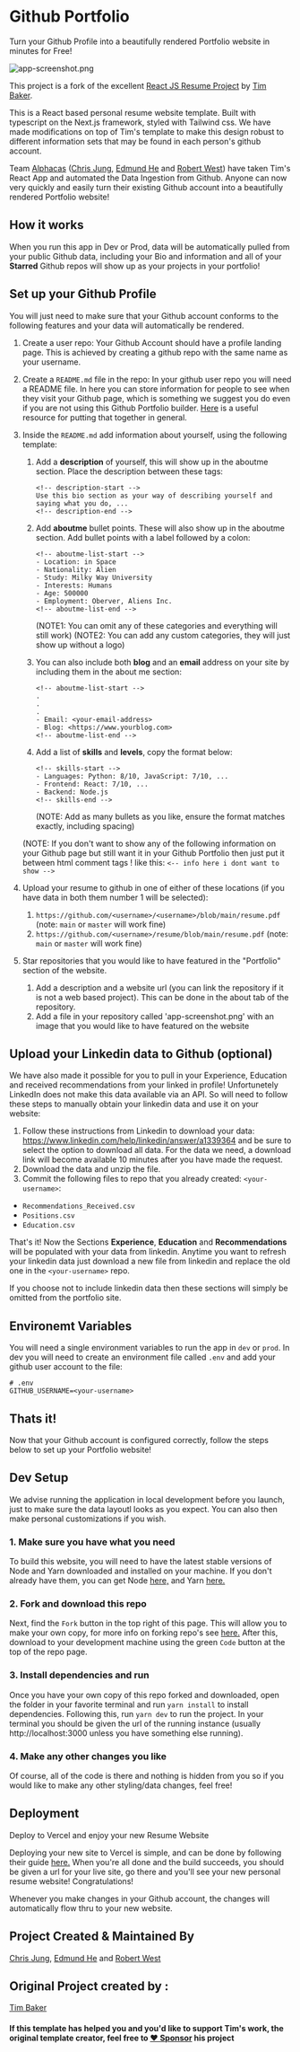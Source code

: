 # Github Portfolio

Turn your Github Profile into a beautifully rendered Portfolio website in minutes for Free!

![app-screenshot.png](app-screenshot.png)

This project is a fork of the excellent [React JS Resume Project](https://github.com/tbakerx/react-resume-template) by [Tim Baker](https://github.com/tbakerx).

This is a React based personal resume website template. Built with typescript on the Next.js framework, styled with Tailwind css. We have made modifications on top of Tim's template to make this design robust to different information sets that may be found in each person's github account.

Team [Alphacas](https://github.com/alphacas) ([Chris Jung](https://github.com/cjung14), [Edmund He](https://github.com/EddieFahrenheit) and [Robert West](https://github.com/robertdavidwest)) have taken Tim's React App and automated the Data Ingestion from Github. Anyone can now very quickly and easily turn their existing Github account into a beautifully rendered Portfolio website!

## How it works

When you run this app in Dev or Prod, data will be automatically pulled from your public Github data, including your Bio and information and all of your **Starred** Github repos will show up as your projects in your portfolio!

## Set up your Github Profile

You will just need to make sure that your Github account conforms to the following features and your data will automatically be rendered.

1. Create a user repo: Your Github Account should have a profile landing page. This is achieved by creating a github repo with the same name as your username.
2. Create a `README.md` file in the repo: In your github user repo you will need a README file. In here you can store information for people to see when they visit your Github page, which is something we suggest you do even if you are not using this Github Portfolio builder. [Here](https://dev.to/puenehfaith/how-to-beautifully-organize-your-github-profile-dha?ck_subscriber_id=1030950679&utm_source=convertkit&utm_medium=email&utm_campaign=Diversify+Tech+%23221%20-%209810757) is a useful resource for putting that together in general.
3. Inside the `README.md` add information about yourself, using the following template:

   1. Add a **description** of yourself, this will show up in the aboutme section. Place the description between these tags:

      ```
      <!-- description-start -->
      Use this bio section as your way of describing yourself and saying what you do, ...
      <!-- description-end -->
      ```

   2. Add **aboutme** bullet points. These will also show up in the aboutme section. Add bullet points with a label followed by a colon:

      ```
      <!-- aboutme-list-start -->
      - Location: in Space
      - Nationality: Alien
      - Study: Milky Way University
      - Interests: Humans
      - Age: 500000
      - Employment: Oberver, Aliens Inc.
      <!-- aboutme-list-end -->
      ```

      (NOTE1: You can omit any of these categories and everything will still work)
      (NOTE2: You can add any custom categories, they will just show up without a logo)

   3. You can also include both **blog** and an **email** address on your site by including them in the about me section:

      ```
      <!-- aboutme-list-start -->
      .
      .
      .
      - Email: <your-email-address>
      - Blog: <https://www.yourblog.com>
      <!-- aboutme-list-end -->
      ```

   4. Add a list of **skills** and **levels**, copy the format below:

      ```
      <!-- skills-start -->
      - Languages: Python: 8/10, JavaScript: 7/10, ...
      - Frontend: React: 7/10, ...
      - Backend: Node.js
      <!-- skills-end -->
      ```

      (NOTE: Add as many bullets as you like, ensure the format matches exactly, including spacing)

   (NOTE: If you don't want to show any of the following information on your Github page but still want it in your Github Portfolio then just put it between html comment tags ! like this: `<-- info here i dont want to show -->`

4. Upload your resume to github in one of either of these locations (if you have data in both them number 1 will be selected):

   1. `https://github.com/<username>/<username>/blob/main/resume.pdf` (note: `main` or `master` will work fine)
   2. `https://github.com/<username>/resume/blob/main/resume.pdf` (note: `main` or `master` will work fine)

5. Star repositories that you would like to have featured in the "Portfolio" section of the website.
   1. Add a description and a website url (you can link the repository if it is not a web based project). This can be done in the about tab of the repository.
   2. Add a file in your repository called 'app-screenshot.png' with an image that you would like to have featured on the website

## Upload your Linkedin data to Github (optional)

We have also made it possible for you to pull in your Experience, Education and received recommendations from your linked in profile! Unfortunetely LinkedIn does not make this data available via an API. So will need to follow these steps to manually obtain your linkedin data and use it on your website:

1. Follow these instructions from Linkedin to download your data: https://www.linkedin.com/help/linkedin/answer/a1339364 and be sure to select the option to download all data. For the data we need, a download link will become available 10 minutes after you have made the request.
2. Download the data and unzip the file.
3. Commit the following files to repo that you already created: `<your-username>`:

- `Recommendations_Received.csv`
- `Positions.csv`
- `Education.csv`

That's it! Now the Sections **Experience**, **Education** and **Recommendations** will be populated with your data from linkedin. Anytime you want to refresh your linkedin data just download a new file from linkedin and replace the old one in the `<your-username>` repo.

If you choose not to include linkedin data then these sections will simply be omitted from the portfolio site.

## Environemt Variables

You will need a single environment variables to run the app in `dev` or `prod`. In dev you will need to create an environment file called `.env` and add your github user account to the file:

```
# .env
GITHUB_USERNAME=<your-username>
```

## Thats it!

Now that your Github account is configured correctly, follow the steps below to set up your Portfolio website!

## Dev Setup

We advise running the application in local development before you launch, just to make sure the data layoutl looks as you expect. You can also then make personal customizations if you wish.

### 1. Make sure you have what you need

To build this website, you will need to have the latest stable versions of Node and Yarn downloaded and installed on your machine. If you don't already have them, you can get Node [here,](https://nodejs.org/en/download/) and Yarn [here.](https://yarnpkg.com/getting-started/install)

### 2. Fork and download this repo

Next, find the `Fork` button in the top right of this page. This will allow you to make your own copy, for more info on forking repo's see [here.](https://docs.github.com/en/get-started/quickstart/fork-a-repo#forking-a-repository) After this, download to your development machine using the green `Code` button at the top of the repo page.

### 3. Install dependencies and run

Once you have your own copy of this repo forked and downloaded, open the folder in your favorite terminal and run `yarn install` to install dependencies. Following this, run `yarn dev` to run the project. In your terminal you should be given the url of the running instance (usually http://localhost:3000 unless you have something else running).

### 4. Make any other changes you like

Of course, all of the code is there and nothing is hidden from you so if you would like to make any other styling/data changes, feel free!

## Deployment

Deploy to Vercel and enjoy your new Resume Website

Deploying your new site to Vercel is simple, and can be done by following their guide [here.](https://vercel.com/guides/deploying-nextjs-with-vercel) When you're all done and the build succeeds, you should be given a url for your live site, go there and you'll see your new personal resume website! Congratulations!

Whenever you make changes in your Github account, the changes will automatically flow thru to your new website.

## Project Created & Maintained By

[Chris Jung](https://github.com/cjung14), [Edmund He](https://github.com/EddieFahrenheit) and [Robert West](https://github.com/robertdavidwest)

## Original Project created by :

[Tim Baker](https://github.com/timbakerx)

#### If this template has helped you and you'd like to support Tim's work, the original template creator, feel free to [♥️ Sponsor](https://github.com/sponsors/tbakerx) his project
